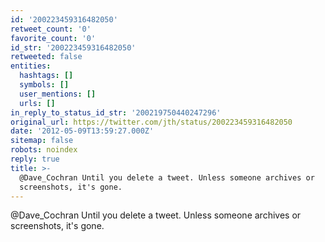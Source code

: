 ```yaml
---
id: '200223459316482050'
retweet_count: '0'
favorite_count: '0'
id_str: '200223459316482050'
retweeted: false
entities:
  hashtags: []
  symbols: []
  user_mentions: []
  urls: []
in_reply_to_status_id_str: '200219750440247296'
original_url: https://twitter.com/jth/status/200223459316482050
date: '2012-05-09T13:59:27.000Z'
sitemap: false
robots: noindex
reply: true
title: >-
  @Dave_Cochran Until you delete a tweet. Unless someone archives or
  screenshots, it's gone.
---
```


@Dave_Cochran Until you delete a tweet. Unless someone archives or screenshots, it's gone.